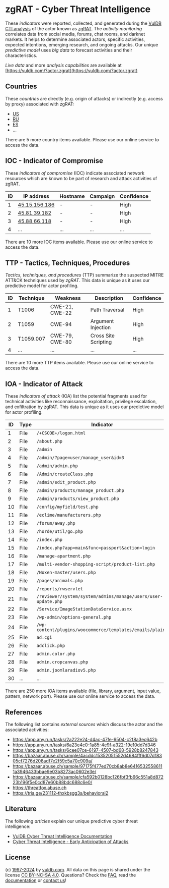 # zgRAT - Cyber Threat Intelligence

These _indicators_ were reported, collected, and generated during the [VulDB CTI analysis](https://vuldb.com/?kb.cti) of the actor known as [zgRAT](https://vuldb.com/?actor.zgrat). The _activity monitoring_ correlates data from social media, forums, chat rooms, and darknet markets. It helps to determine associated actors, specific activities, expected intentions, emerging research, and ongoing attacks. Our unique _predictive model_ uses _big data_ to forecast activities and their characteristics.

_Live data_ and more _analysis capabilities_ are available at [https://vuldb.com/?actor.zgrat](https://vuldb.com/?actor.zgrat)

## Countries

These _countries_ are directly (e.g. origin of attacks) or indirectly (e.g. access by proxy) associated with zgRAT:

* [US](https://vuldb.com/?country.us)
* [RU](https://vuldb.com/?country.ru)
* [ES](https://vuldb.com/?country.es)
* ...

There are 5 more country items available. Please use our online service to access the data.

## IOC - Indicator of Compromise

These _indicators of compromise_ (IOC) indicate associated network resources which are known to be part of research and attack activities of zgRAT.

ID | IP address | Hostname | Campaign | Confidence
-- | ---------- | -------- | -------- | ----------
1 | [45.15.156.186](https://vuldb.com/?ip.45.15.156.186) | - | - | High
2 | [45.81.39.182](https://vuldb.com/?ip.45.81.39.182) | - | - | High
3 | [45.88.66.118](https://vuldb.com/?ip.45.88.66.118) | - | - | High
4 | ... | ... | ... | ...

There are 10 more IOC items available. Please use our online service to access the data.

## TTP - Tactics, Techniques, Procedures

_Tactics, techniques, and procedures_ (TTP) summarize the suspected MITRE ATT&CK techniques used by _zgRAT_. This data is unique as it uses our predictive model for actor profiling.

ID | Technique | Weakness | Description | Confidence
-- | --------- | -------- | ----------- | ----------
1 | T1006 | CWE-21, CWE-22 | Path Traversal | High
2 | T1059 | CWE-94 | Argument Injection | High
3 | T1059.007 | CWE-79, CWE-80 | Cross Site Scripting | High
4 | ... | ... | ... | ...

There are 10 more TTP items available. Please use our online service to access the data.

## IOA - Indicator of Attack

These _indicators of attack_ (IOA) list the potential fragments used for technical activities like reconnaissance, exploitation, privilege escalation, and exfiltration by zgRAT. This data is unique as it uses our predictive model for actor profiling.

ID | Type | Indicator | Confidence
-- | ---- | --------- | ----------
1 | File | `/+CSCOE+/logon.html` | High
2 | File | `/about.php` | Medium
3 | File | `/admin` | Low
4 | File | `/admin/?page=user/manage_user&id=3` | High
5 | File | `/admin/admin.php` | High
6 | File | `/Admin/createClass.php` | High
7 | File | `/admin/edit_product.php` | High
8 | File | `/admin/products/manage_product.php` | High
9 | File | `/admin/products/view_product.php` | High
10 | File | `/config/myfield/test.php` | High
11 | File | `/eclime/manufacturers.php` | High
12 | File | `/forum/away.php` | High
13 | File | `/horde/util/go.php` | High
14 | File | `/index.php` | Medium
15 | File | `/index.php?app=main&func=passport&action=login` | High
16 | File | `/manage-apartment.php` | High
17 | File | `/multi-vendor-shopping-script/product-list.php` | High
18 | File | `/Noxen-master/users.php` | High
19 | File | `/pages/animals.php` | High
20 | File | `/reports/rwservlet` | High
21 | File | `/reviewer/system/system/admins/manage/users/user-update.php` | High
22 | File | `/Service/ImageStationDataService.asmx` | High
23 | File | `/wp-admin/options-general.php` | High
24 | File | `/wp-content/plugins/woocommerce/templates/emails/plain/` | High
25 | File | `ad.cgi` | Low
26 | File | `adclick.php` | Medium
27 | File | `admin.color.php` | High
28 | File | `admin.cropcanvas.php` | High
29 | File | `admin.joomlaradiov5.php` | High
30 | ... | ... | ...

There are 250 more IOA items available (file, library, argument, input value, pattern, network port). Please use our online service to access the data.

## References

The following list contains _external sources_ which discuss the actor and the associated activities:

* https://app.any.run/tasks/2a222e24-d4ac-47fe-9504-c2f8a3ec642b
* https://app.any.run/tasks/6a23e4c0-1a85-4e9f-a322-19e10dd7d346
* https://app.any.run/tasks/6cee07ce-6197-4507-bd68-5928b8247843
* https://bazaar.abuse.ch/sample/4acddc15352051552d4684fff6d07d18305cf7276d208adf7e2f59c5a70c909a/
* https://bazaar.abuse.ch/sample/97175f477ed70cb8ab8e64165325586111a3946433bbae9e03b8273ac0602e3e/
* https://bazaar.abuse.ch/sample/cfa592b0128bc126fbf3fb66c551a8d87223b196f5e0cd87e60b88bdc688c6e0/
* https://threatfox.abuse.ch
* https://tria.ge/231112-thxkbsgg3s/behavioral2

## Literature

The following _articles_ explain our unique predictive cyber threat intelligence:

* [VulDB Cyber Threat Intelligence Documentation](https://vuldb.com/?kb.cti)
* [Cyber Threat Intelligence - Early Anticipation of Attacks](https://www.scip.ch/en/?labs.20201022)

## License

(c) [1997-2024](https://vuldb.com/?kb.changelog) by [vuldb.com](https://vuldb.com/?kb.about). All data on this page is shared under the license [CC BY-NC-SA 4.0](https://creativecommons.org/licenses/by-nc-sa/4.0/). Questions? Check the [FAQ](https://vuldb.com/?kb.faq), read the [documentation](https://vuldb.com/?kb) or [contact us](https://vuldb.com/?contact)!

